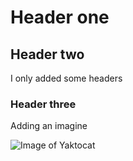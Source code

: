 # Header one


## Header two

I only added some headers


### Header three
Adding an imagine

![Image of Yaktocat](https://octodex.github.com/images/yaktocat.png)
